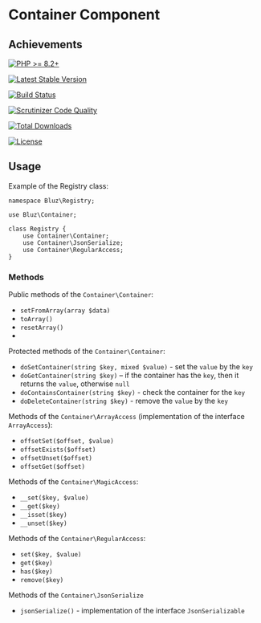 # Container Component
## Achievements

[![PHP >= 8.2+](https://img.shields.io/packagist/php-v/bluzphp/container.svg?style=flat)](https://php.net/)

[![Latest Stable Version](https://img.shields.io/packagist/v/bluzphp/container.svg?label=version&style=flat)](https://packagist.org/packages/bluzphp/container)

[![Build Status](https://img.shields.io/scrutinizer/build/g/bluzphp/container)](https://scrutinizer-ci.com/g/bluzphp/container/build-status/master)

[![Scrutinizer Code Quality](https://img.shields.io/scrutinizer/g/bluzphp/container.svg?style=flat)](https://scrutinizer-ci.com/g/bluzphp/container/)

[![Total Downloads](https://img.shields.io/packagist/dt/bluzphp/container.svg?style=flat)](https://packagist.org/packages/bluzphp/container)

[![License](https://img.shields.io/packagist/l/bluzphp/container.svg?style=flat)](https://packagist.org/packages/bluzphp/container)

## Usage

Example of the Registry class:

```
namespace Bluz\Registry;

use Bluz\Container;

class Registry {
    use Container\Container;
    use Container\JsonSerialize;
    use Container\RegularAccess;
}
```

### Methods

Public methods of the `Container\Container`:

* `setFromArray(array $data)`
* `toArray()`
* `resetArray()`
* 
Protected methods of the `Container\Container`:

* `doSetContainer(string $key, mixed $value)` - set the `value` by the `key`
* `doGetContainer(string $key)` – if the container has the `key`, then it returns the `value`, otherwise `null`
* `doContainsContainer(string $key)` - check the container for the `key`
* `doDeleteContainer(string $key)` - remove the `value` by the `key`

Methods of the `Container\ArrayAccess` (implementation of the interface `ArrayAccess`):
* `offsetSet($offset, $value)`
* `offsetExists($offset)`
* `offsetUnset($offset)`
* `offsetGet($offset)`

Methods of the  `Container\MagicAccess`:
* `__set($key, $value)`
* `__get($key)`
* `__isset($key)`
* `__unset($key)`

Methods of the `Container\RegularAccess`:
* `set($key, $value)`
* `get($key)`
* `has($key)`
* `remove($key)`

Methods of the `Container\JsonSerialize`
* `jsonSerialize()` - implementation of the interface `JsonSerializable`
